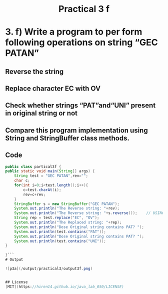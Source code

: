 <h1 align="center" style="margin-top: 0px;">
Practical 3 f 
</h1>

#	3. 	f) Write a program to per form following operations on string “GEC PATAN”                                  

## Reverse the string                                                                                                         

## Replace character EC with   OV 
##                                                                                                Check whether strings “PAT”and“UNI” present in original string or not 
## Compare this program implementation using String and StringBuffer class  methods.

## Code 

```java
public class partical3f {
public static void main(String[] args) {
    String test = "GEC PATAN",rev="";
    char c;
    for(int i=0;i<test.length();i++){
        c=test.charAt(i);
        rev=c+rev;
    }    
    StringBuffer s = new StringBuffer("GEC PATAN");
    System.out.println("The Reverse string: "+rev);
    System.out.println("The Reverse string: "+s.reverse());    // USING STRINGBUFFER CLASS!!
    String rep = test.replace("EC", "OV");
    System.out.println("The Replaced string: "+rep);
    System.out.println("Dose Original string contains PAT? ");
    System.out.println(test.contains("PAT"));
    System.out.println("Dose Original string contains PAT? ");
    System.out.println(test.contains("UNI"));
}
    
}```
# Output 

![p3a](/output/practical3/output3f.png)


## License
[MIT](https://hiren14.github.io/java_lab_050/LICENSE)